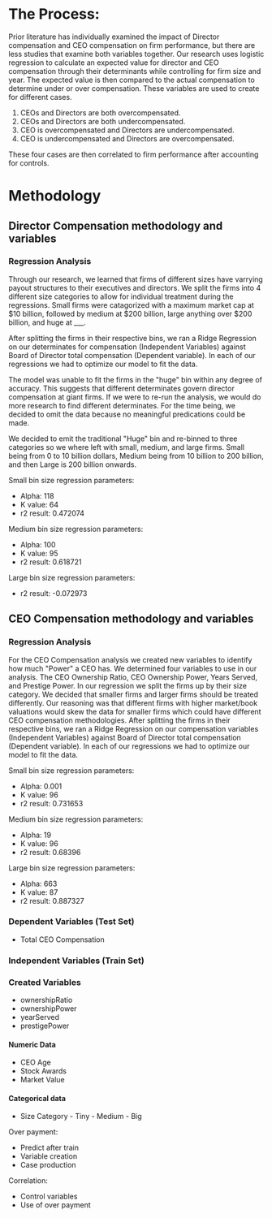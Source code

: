 # The Process:

Prior literature has individually examined the impact of Director compensation and CEO compensation on firm 
performance, but there are less studies that examine both variables together. Our research uses logistic 
regression to calculate an expected value for director and CEO compensation through their determinants while 
controlling for firm size and year. The expected value is then compared to the actual compensation to determine 
under or over compensation. These variables are used to create for different cases.

1)  CEOs and Directors are both overcompensated.
2)  CEOs and Directors are both undercompensated.
3)  CEO is overcompensated and Directors are undercompensated.
4)  CEO is undercompensated and Directors are overcompensated.

These four cases are then correlated to firm performance after accounting for controls.


# Methodology

## Director Compensation methodology and variables
### Regression Analysis
Through our research, we learned that firms of different sizes have varrying payout structures to their executives and directors. We split the firms into 4 different size categories to allow for individual treatment during the regressions. Small firms were catagorized with a maximum market cap at $10 billion, followed by medium at $200 billion, large anything over $200 billion, and huge at ___.

After splitting the firms in their respective bins, we ran a Ridge Regression 
on our determinates for compensation (Independent Variables) against Board of Director total compensation (Dependent 
variable). In each of our regressions we had to optimize our model to fit the data.

The model was unable to fit the firms in the "huge" bin within any degree of accuracy. This suggests that different determinates govern director compensation at giant firms. If we were to re-run the analysis, we would do more research to find different determinates. For the time being, we decided to omit the data because no meaningful predications could be made.

We decided to emit the traditional "Huge" bin and re-binned to three categories so we where left with small, 
medium, and large firms. Small being from 0 to 10 billion dollars, Medium being from 10 billion to 200 billion, 
and then Large is 200 billion onwards.  

Small bin size regression parameters:
- Alpha: 118
- K value: 64
- r2 result: 0.472074

Medium bin size regression parameters:
- Alpha: 100
- K value: 95
- r2 result: 0.618721

Large bin size regression parameters:
- r2 result: -0.072973

       
## CEO Compensation methodology and variables
### Regression Analysis
For the CEO Compensation analysis we created new variables to identify how much "Power" a CEO has. We determined 
four variables to use in our analysis. The CEO Ownership Ratio, CEO Ownership Power, Years Served, and Prestige 
Power. In our regression we split the firms up by their size category. We decided that smaller firms and larger 
firms should be treated differently. Our reasoning was that different firms with higher market/book valuations 
would skew the data for smaller firms which could have different CEO compensation methodologies. After splitting 
the firms in their respective bins, we ran a Ridge Regression on our compensation variables (Independent 
Variables) against Board of Director total compensation (Dependent variable). In each of our regressions we had 
to optimize our model to fit the data. 

Small bin size regression parameters:
- Alpha: 0.001
- K value: 96
- r2 result: 0.731653

Medium bin size regression parameters:
- Alpha: 19
- K value: 96
- r2 result: 0.68396

Large bin size regression parameters:
- Alpha: 663
- K value: 87
- r2 result: 0.887327

### Dependent Variables (Test Set)
- Total CEO Compensation
### Independent Variables (Train Set)
### Created Variables
- ownershipRatio
- ownershipPower
- yearServed
- prestigePower
#### Numeric Data
- CEO Age
- Stock Awards
- Market Value
#### Categorical data
- Size Category
       - Tiny
       - Medium
       - Big



Over payment:
- Predict after train
- Variable creation
- Case production

Correlation:
- Control variables
- Use of over payment
